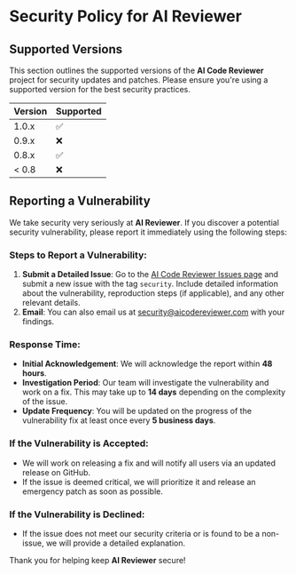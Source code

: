 # Security Policy for AI Reviewer

## Supported Versions

This section outlines the supported versions of the **AI Code Reviewer** project for security updates and patches. Please ensure you're using a supported version for the best security practices.

| Version   | Supported          |
| --------- | ------------------ |
| 1.0.x     | :white_check_mark: |
| 0.9.x     | :x:                |
| 0.8.x     | :white_check_mark: |
| < 0.8     | :x:                |

## Reporting a Vulnerability

We take security very seriously at **AI Reviewer**. If you discover a potential security vulnerability, please report it immediately using the following steps:

### Steps to Report a Vulnerability:
1. **Submit a Detailed Issue**: Go to the [AI Code Reviewer Issues page](https://github.com/KhushiPandey8/AI-Reviewer/issues) and submit a new issue with the tag `security`. Include detailed information about the vulnerability, reproduction steps (if applicable), and any other relevant details.
2. **Email**: You can also email us at [security@aicodereviewer.com](mailto:security@aicodereviewer.com) with your findings.

### Response Time:
- **Initial Acknowledgement**: We will acknowledge the report within **48 hours**.
- **Investigation Period**: Our team will investigate the vulnerability and work on a fix. This may take up to **14 days** depending on the complexity of the issue.
- **Update Frequency**: You will be updated on the progress of the vulnerability fix at least once every **5 business days**.

### If the Vulnerability is Accepted:
- We will work on releasing a fix and will notify all users via an updated release on GitHub.
- If the issue is deemed critical, we will prioritize it and release an emergency patch as soon as possible.

### If the Vulnerability is Declined:
- If the issue does not meet our security criteria or is found to be a non-issue, we will provide a detailed explanation.

Thank you for helping keep **AI Reviewer** secure!
